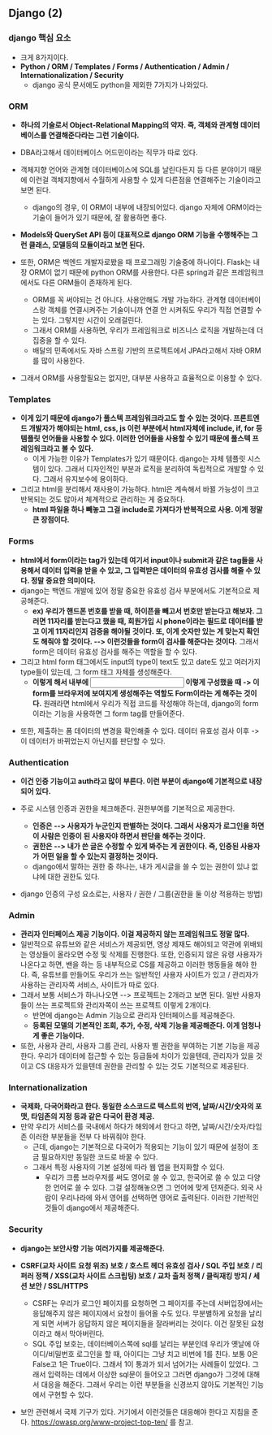 ## Django (2)


### django 핵심 요소
- 크게 8가지이다.
- **Python / ORM / Templates / Forms / Authentication / Admin / Internationalization / Security**
  - django 공식 문서에도 python을 제외한 7가지가 나와있다.


### ORM
- **하나의 기술로서 Object-Relational Mapping의 약자. 즉, 객체와 관계형 데이터베이스를 연결해준다라는 그런 기술이다.**
- DBA라고해서 데이터베이스 어드민이라는 직무가 따로 있다.
- 객체지향 언어와 관계형 데이터베이스에 SQL를 날린다든지 등 다른 분야이기 때문에 이런걸 객체지향에서 수월하게 사용할 수 있게 다른점을 연결해주는 기술이라고 보면 된다.
  - django의 경우, 이 ORM이 내부에 내장되어있다. django 자체에 ORM이라는 기술이 들어가 있기 때문에, 잘 활용하면 좋다.
- **Models와 QuerySet API 등이 대표적으로 django ORM 기능을 수행해주는 그런 클래스, 모델등의 모듈이라고 보면 된다.**
- 또한, ORM은 백엔드 개발자로봤을 때 프로그래밍 기술중에 하나이다. Flask는 내장 ORM이 없기 때문에 python ORM를 사용한다. 다른 spring과 같은 프레임워크에서도 다른 ORM들이 존재하게 된다.
  - ORM를 꼭 써야되는 건 아니다. 사용안해도 개발 가능하다. 관계형 데이터베이스랑 객체를 연결시켜주는 기술이니까 연결 안 시켜줘도 우리가 직접 연결할 수는 있다. 그렇지만 시간이 오래걸린다.
  - 그래서 ORM를 사용하면, 우리가 프레임워크로 비즈니스 로직을 개발하는데 더 집중을 할 수 있다.
  - 배달의 민족에서도 자바 스프링 기반의 프로젝트에서 JPA라고해서 자바 ORM를 많이 사용한다. 

- 그래서 ORM를 사용할필요는 없지만, 대부분 사용하고 효율적으로 이용할 수 있다.


### Templates
- **이게 있기 때문에 django가 풀스텍 프레임워크라고도 할 수 있는 것이다. 프론트엔드 개발자가 해야되는 html, css, js 이런 부분에서 html자체에 include, if, for 등 템플릿 언어들을 사용할 수 있다. 
  이러한 언어들을 사용할 수 있기 때문에 풀스텍 프레임워크라고 볼 수 있다.**
  - 이게 가능한 이유가 Templates가 있기 때문이다. django는 자체 템플릿 시스템이 있다. 그래서 디자인적인 부분과 로직을 분리하여 독립적으로 개발할 수 있다. 그래서 유지보수에 용이하다.
- 그리고 html을 분리해서 재사용이 가능하다. html은 계속해서 바뀔 가능성이 크고 반복되는 것도 많아서 쳬계적으로 관리하는 게 중요하다.
  - **html 파일을 하나 빼놓고 그걸 include로 가져다가 반복적으로 사용. 이게 정말 큰 장점이다.**


### Forms
- **html에서 form이라는 tag가 있는데 여기서 input이나 submit과 같은 tag들을 사용해서 데이터 입력을 받을 수 있고, 그 입력받은 데이터의 유효성 검사를 해줄 수 있다. 정말 중요한 의미이다.**
- django는 백엔드 개발에 있어 정말 중요한 유효성 검사 부분에서도 기본적으로 제공해준다.
  - **ex) 우리가 핸드폰 번호를 받을 때, 하이픈을 빼고서 번호만 받는다고 해보자. 그러면 11자리를 받는다고 했을 때, 회원가입 시 phone이라는 필드로 데이터를 받고 이게 11자리인지 검증을 해야될 것이다.
    또, 이게 숫자만 있는 게 맞는지 확인도 해줘야 할 것이다. --> 이런것들을 form이 검사를 해준다는 것이다.** 그래서 form은 데이터 유효성 검사를 해주는 역할을 할 수 있다.
- 그리고 html form 태그에서도 input의 type이 text도 있고 date도 있고 여러가지 type들이 있는데, 그 form 태그 자체를 생성해준다. 
  - **<form> 이렇게 해서 내부에 <input> 이렇게 구성했을 때 -> 이 form를 브라우저에 보여지게 생성해주는 역할도 Form이라는 게 해주는 것이다.** 원래라면 html에서 우리가 직접 코드를 작성해야
    하는데, django의 form이라는 기능을 사용하면 그 form tag를 만들어준다. 
- 또한, 제출하는 폼 데이터의 변경을 확인해줄 수 있다. 데이터 유효성 검사 이후 -> 이 데이터가 바뀌었는지 아닌지를 판단할 수 있다.


### Authentication
- **이건 인증 기능이고 auth라고 많이 부른다. 이런 부분이 django에 기본적으로 내장되어 있다.**
- 주로 시스템 인증과 권한을 체크해준다. 권한부여를 기본적으로 제공한다.
  - **인증은 --> 사용자가 누군인지 판별하는 것이다. 그래서 사용자가 로그인을 하면 이 사람은 인증이 된 사용자야 하면서 판단을 해주는 것이다.**
  - **권한은 --> 내가 쓴 글은 수정할 수 있게 봐주는 게 권한이다. 즉, 인증된 사용자가 어떤 일을 할 수 있는지 결정하는 것이다.**
  - django에서 말하는 권한 중 하나는, 내가 게시글을 쓸 수 있는 권한이 있냐 없냐에 대한 권한도 있다.
  
- django 인증의 구성 요소로는, 사용자 / 권한 / 그룹(권한을 둘 이상 적용하는 방법)

  
  
### Admin
- **관리자 인터페이스 제공 기능이다. 이걸 제공하지 않는 프레임워크도 정말 많다.**
- 일반적으로 유튜브와 같은 서비스가 제공되면, 영상 제재도 해야되고 약관에 위배되는 영상들이 올라오면 수정 및 삭제를 진행한다. 또한, 인증되지 않은 유령 사용자가 나온다고 하면, 밴을 하는 등 내부적으로 CS를 제공하고 이러한 행동들을 해야 한다. 즉, 유튜브를 만들어도 우리가 쓰는 일반적인 사용자 사이트가 있고 / 관리자가 사용하는 관리자쪽 서비스, 사이트가 따로 있다. 
- 그래서 보통 서비스가 하나나오면 --> 프로젝트는 2개라고 보면 된다. 일반 사용자들이 쓰는 프로젝트와 관리자쪽이 쓰는 프로젝트 이렇게 2개이다.
  - 반면에 django는 Admin 기능으로 관리자 인터페이스를 제공해준다.
  - **등록된 모델의 기본적인 조회, 추가, 수정, 삭제 기능을 제공해준다. 이게 엄청나게 좋은 기능이다.**
- 또한, 사용자 관리, 사용자 그룹 관리, 사용자 별 권한을 부여하는 기본 기능을 제공한다. 우리가 데이터에 접근할 수 있는 등급들에 차이가 있을텐데, 관리자가 있을 것이고 CS 대응자가 있을텐데 권한을 관리할 수 있는 것도 기본적으로 제공된다.
  
  

### Internationalization
- **국제화, 다국어화라고 한다. 동일한 소스코드로 텍스트의 번역, 날짜/시간/숫자의 포맷, 타임존의 지정 등과 같은 다국어 환경 제공.**
- 만약 우리가 서비스를 국내에서 하다가 해외에서 한다고 하면, 날짜/시간/숫자/타임존 이러한 부분들을 전부 다 바꿔줘야 한다.
  - 근데, django는 기본적으로 다국어가 적용되는 기능이 있기 때문에 설정이 조금 필요하지만 동일한 코드로 바꿀 수 있다.
  - 그래서 특정 사용자의 기본 설정에 따라 웹 앱을 현지화할 수 있다.
    - 우리가 크롬 브라우저를 써도 영어로 쓸 수 있고, 한국어로 쓸 수 있고 다양한 언어로 쓸 수 있다. 그걸 설정해놓으면 그 언어에 맞게 던져준다. 외국 사람이 우리나라에 와서 영어를 선택하면 영어로 출력된다. 이러한 기반적인 것들이 django에서 제공해준다.

  
  
### Security
- **django는 보안사항 기능 여러가지를 제공해준다.**
- **CSRF(교차 사이트 요청 위조) 보호 / 호스트 헤더 유효성 검사 / SQL 주입 보호 / 리퍼러 정책 / XSS(교차 사이트 스크립팅) 보호 / 교차 출처 정책 / 클릭재킹 방지 / 세션 보안 / SSL/HTTPS**
  - CSRF는 우리가 로그인 페이지를 요청하면 그 페이지를 주는데 서버입장에서는 응답해주지 않은 페이지에서 요청이 들어올 수도 있다.  무분별하게 요청을 날리게 되면 서버가 응답하지 않은 페이지들을 잘라버리는 것이다. 이건 잘못된 요청이라고 해서 막아버린다. 
  - SQL 주입 보호는, 데이터베이스쪽에 sql를 날리는 부분인데 우리가 옛날에 아이디/비밀번호 로그인을 할 때, 아이디는 그냥 치고 비번에 1를 친다. 보통 0은 False고 1은 True이다. 그래서 1이 통과가 되서 넘어가는 사례들이 있었다. 그래서 입력하는 데에서 이상한 sql문이 들어오고 그러면 django가 그것에 대해서 대응을 해준다. 그래서 우리는 이런 부분들을 신경쓰지 않아도 기본적인 기능에서 구현할 수 있다. 
  
- 보안 관련해서 국제 기구가 있다. 거기에서 이런것들은 대응해야 한다고 지침을 준다. https://owasp.org/www-project-top-ten/ 를 참고.  
